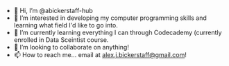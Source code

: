 - 👋 Hi, I’m @abickerstaff-hub
- 👀 I’m interested in developing my computer programming skills and learning what field I'd like to go into.
- 🌱 I’m currently learning everything I can through Codecademy (currently enrolled in Data Sceintist course.
- 💞️ I’m looking to collaborate on anything!
- 📫 How to reach me... email at alex.j.bickerstaff@gmail.com!

<!---
abickerstaff-hub/abickerstaff-hub is a ✨ special ✨ repository because its `README.md` (this file) appears on your GitHub profile.
You can click the Preview link to take a look at your changes.
--->
